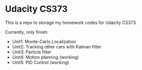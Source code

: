 Udacity CS373 
=============

This is a repo to storage my homework codes for Udacity CS373.

Currently, only finish:

* Unit1: Monte-Carlo Localization
* Unit2: Tracking other cars with Kalman filter
* Unit3: Particle filter
* Unit4: Motion planning (working)
* Unit5: PID Control (working)


